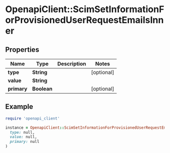 # OpenapiClient::ScimSetInformationForProvisionedUserRequestEmailsInner

## Properties

| Name | Type | Description | Notes |
| ---- | ---- | ----------- | ----- |
| **type** | **String** |  | [optional] |
| **value** | **String** |  |  |
| **primary** | **Boolean** |  | [optional] |

## Example

```ruby
require 'openapi_client'

instance = OpenapiClient::ScimSetInformationForProvisionedUserRequestEmailsInner.new(
  type: null,
  value: null,
  primary: null
)
```

